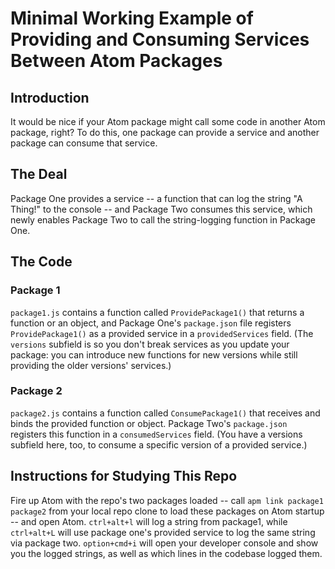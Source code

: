# Minimal Working Example of Providing and Consuming Services Between Atom Packages

## Introduction

It would be nice if your Atom package might call some code in another Atom package, right? To do this, one package can provide a service and another package can consume that service.

## The Deal

Package One provides a service -- a function that can log the string "A Thing!" to the console -- and Package Two consumes this service, which newly enables Package Two to call the string-logging function in Package One.

## The Code

### Package 1

`package1.js` contains a function called `ProvidePackage1()` that returns a function or an object, and Package One's `package.json` file registers `ProvidePackage1()` as a provided service in a `providedServices` field. (The `versions` subfield is so you don't break services as you update your package: you can introduce new functions for new versions while still providing the older versions' services.)

### Package 2

`package2.js` contains a function called `ConsumePackage1()` that receives and binds the provided function or object. Package Two's `package.json` registers this function in a `consumedServices` field. (You have a versions subfield here, too, to consume a specific version of a provided service.)

## Instructions for Studying This Repo

Fire up Atom with the repo's two packages loaded -- call `apm link package1 package2` from your local repo clone to load these packages on Atom startup -- and open Atom. `ctrl+alt+l` will log a string from package1, while `ctrl+alt+L` will use package one's provided service to log the same string via package two. `option+cmd+i` will open your developer console and show you the logged strings, as well as which lines in the codebase logged them.
